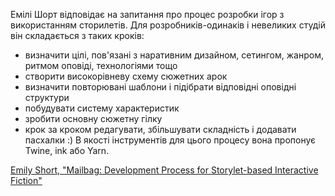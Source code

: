Емілі Шорт відповідає на запитання про процес розробки ігор з використанням сторилетів. Для розробників-одинаків і невеликих студій він складається з таких кроків:
- визначити цілі, пов'язані з наративним дизайном, сетингом, жанром, ритмом оповіді, технологіями тощо
- створити високорівневу схему сюжетних арок
- визначити повторювані шаблони і підібрати відповідні оповідні структури
- побудувати систему характеристик
- зробити основну сюжетну гілку
- крок за кроком редагувати, збільшувати складність і додавати пасхалки :)
В якості інструментів для цього процесу вона пропонує Twine, ink або Yarn.

[Emily Short, "Mailbag: Development Process for Storylet-based Interactive Fiction"](https://emshort.blog/2020/02/18/mailbag-development-process-for-storylet-based-interactive-fiction/)
